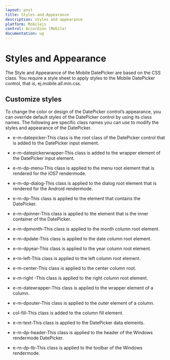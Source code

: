 ```yaml
---
layout: post
title: Styles-and-Appearance
description: styles and appearance
platform: Mobilejs
control: Accordion (Mobile)
documentation: ug
---
```


# Styles and Appearance

The Style and Appearance of the Mobile DatePicker are based on the CSS class. You require a style sheet to apply styles to the Mobile DatePicker control, that is, ej.mobile.all.min.css.


## Customize styles

To change the color or design of the DatePicker control’s appearance, you can override default styles of the DatePicker control by using its class names. The following are specific class names you can use to modify the styles and appearance of the DatePicker.

* e-m-datepicker-This class is the root class of the DatePicker control that is added to the DatePicker input element.

* e-m-datepickerwrapper-This class is added to the wrapper element of the DatePicker input  element.

* e-m-dp-menu-This class is applied to the menu root element that is rendered for the iOS7 rendermode.

* e-m-dp-dialog-This class is applied to the dialog root element that is rendered for the Android rendermode.

* e-m-dp-This class is applied to the element that contains the DatePicker.

* e-m-dpinner-This class is applied to the element that is the inner container of the DatePicker.

* e-m-dpmonth-This class is applied to the month column root element.

* e-m-dpdate-This class is applied to the date column root element.

* e-m-dpyear-This class is applied to the year column root element.

* e-m-left-This class is applied to the left column root element.

* e-m-center-This class is applied to the center column root.

* e-m-right -This class is applied to the right column root element.

* e-m-datewrapper-This class is applied to the wrapper element of a column.

* e-m-dpouter-This class is applied to the outer element of a column.

* col-fill-This class is added to the column fill element.

* e-m-text-This class is applied to the DatePicker data elements.

* e-m-dp-header-This class is applied to the header of the Windows rendermode DatePicker.

* e-m-dp-tb-This class is applied to the toolbar of the Windows rendermode.